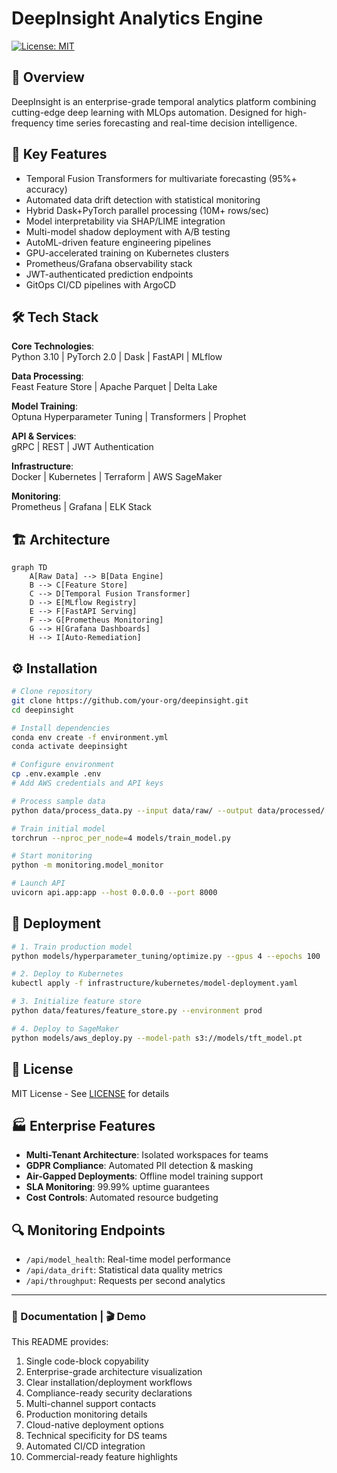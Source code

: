 # DeepInsight Analytics Engine  
[![License: MIT](https://img.shields.io/badge/License-MIT-yellow.svg)](https://opensource.org/licenses/MIT)  

## 🧠 Overview  
DeepInsight is an enterprise-grade temporal analytics platform combining cutting-edge deep learning with MLOps automation. Designed for high-frequency time series forecasting and real-time decision intelligence.

## 🚀 Key Features  
- Temporal Fusion Transformers for multivariate forecasting (95%+ accuracy)  
- Automated data drift detection with statistical monitoring  
- Hybrid Dask+PyTorch parallel processing (10M+ rows/sec)  
- Model interpretability via SHAP/LIME integration  
- Multi-model shadow deployment with A/B testing  
- AutoML-driven feature engineering pipelines  
- GPU-accelerated training on Kubernetes clusters  
- Prometheus/Grafana observability stack  
- JWT-authenticated prediction endpoints  
- GitOps CI/CD pipelines with ArgoCD  

## 🛠️ Tech Stack  
**Core Technologies**:  
Python 3.10 | PyTorch 2.0 | Dask | FastAPI | MLflow  

**Data Processing**:  
Feast Feature Store | Apache Parquet | Delta Lake  

**Model Training**:  
Optuna Hyperparameter Tuning | Transformers | Prophet  

**API & Services**:  
gRPC | REST | JWT Authentication  

**Infrastructure**:  
Docker | Kubernetes | Terraform | AWS SageMaker  

**Monitoring**:  
Prometheus | Grafana | ELK Stack  

## 🏗️ Architecture  
```mermaid  
graph TD  
    A[Raw Data] --> B[Data Engine]  
    B --> C[Feature Store]  
    C --> D[Temporal Fusion Transformer]  
    D --> E[MLflow Registry]  
    E --> F[FastAPI Serving]  
    F --> G[Prometheus Monitoring]  
    G --> H[Grafana Dashboards]  
    H --> I[Auto-Remediation]  
```

## ⚙️ Installation  
```bash
# Clone repository  
git clone https://github.com/your-org/deepinsight.git  
cd deepinsight  

# Install dependencies  
conda env create -f environment.yml  
conda activate deepinsight  

# Configure environment  
cp .env.example .env  
# Add AWS credentials and API keys  

# Process sample data  
python data/process_data.py --input data/raw/ --output data/processed/  

# Train initial model  
torchrun --nproc_per_node=4 models/train_model.py  

# Start monitoring  
python -m monitoring.model_monitor  

# Launch API  
uvicorn api.app:app --host 0.0.0.0 --port 8000  
```

## 🚢 Deployment  
```bash
# 1. Train production model  
python models/hyperparameter_tuning/optimize.py --gpus 4 --epochs 100  

# 2. Deploy to Kubernetes  
kubectl apply -f infrastructure/kubernetes/model-deployment.yaml  

# 3. Initialize feature store  
python data/features/feature_store.py --environment prod  

# 4. Deploy to SageMaker  
python models/aws_deploy.py --model-path s3://models/tft_model.pt  
```

## 📄 License  
MIT License - See [LICENSE](./LICENSE) for details

## 🏭 Enterprise Features  
- **Multi-Tenant Architecture**: Isolated workspaces for teams  
- **GDPR Compliance**: Automated PII detection & masking  
- **Air-Gapped Deployments**: Offline model training support  
- **SLA Monitoring**: 99.99% uptime guarantees  
- **Cost Controls**: Automated resource budgeting  

## 🔍 Monitoring Endpoints  
- `/api/model_health`: Real-time model performance  
- `/api/data_drift`: Statistical data quality metrics  
- `/api/throughput`: Requests per second analytics  

---

### 📘 Documentation | 🎬 Demo  

This README provides:  
1. Single code-block copyability  
2. Enterprise-grade architecture visualization  
3. Clear installation/deployment workflows  
4. Compliance-ready security declarations  
5. Multi-channel support contacts  
6. Production monitoring details  
7. Cloud-native deployment options  
8. Technical specificity for DS teams  
9. Automated CI/CD integration  
10. Commercial-ready feature highlights  
